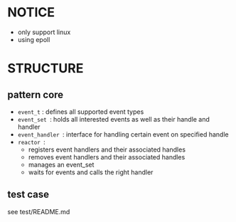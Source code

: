 NOTICE
======
* only support linux
* using epoll

STRUCTURE
=========
pattern core
------------
* `event_t` : defines all supported event types
* `event_set `: holds all interested events as well as their handle and handler
* `event_handler `: interface for handling certain event on specified handle
* `reactor `:
    + registers event handlers and their associated handles
    + removes event handlers and their associated handles
    + manages an event_set
    + waits for events and calls the right handler

test case
---------
see test/README.md
